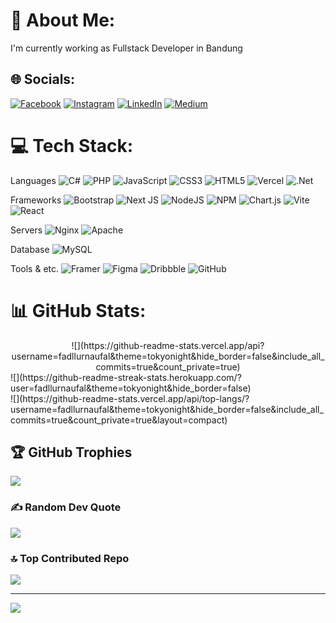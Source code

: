 # 💫 About Me:
I'm currently working as Fullstack Developer in Bandung


## 🌐 Socials:
[![Facebook](https://img.shields.io/badge/Facebook-%231877F2.svg?logo=Facebook&logoColor=white)](https://facebook.com/naufalfadllur) [![Instagram](https://img.shields.io/badge/Instagram-%23E4405F.svg?logo=Instagram&logoColor=white)](https://instagram.com/naufalfadllur___) [![LinkedIn](https://img.shields.io/badge/LinkedIn-%230077B5.svg?logo=linkedin&logoColor=white)](https://linkedin.com/in/naufalfadllur) [![Medium](https://img.shields.io/badge/Medium-12100E?logo=medium&logoColor=white)](https://medium.com/@naufalfadllur) 

# 💻 Tech Stack:
Languages 
![C#](https://img.shields.io/badge/c%23-%23239120.svg?style=for-the-badge&logo=csharp&logoColor=white) ![PHP](https://img.shields.io/badge/php-%23777BB4.svg?style=for-the-badge&logo=php&logoColor=white) ![JavaScript](https://img.shields.io/badge/javascript-%23323330.svg?style=for-the-badge&logo=javascript&logoColor=%23F7DF1E) ![CSS3](https://img.shields.io/badge/css3-%231572B6.svg?style=for-the-badge&logo=css3&logoColor=white) ![HTML5](https://img.shields.io/badge/html5-%23E34F26.svg?style=for-the-badge&logo=html5&logoColor=white) ![Vercel](https://img.shields.io/badge/vercel-%23000000.svg?style=for-the-badge&logo=vercel&logoColor=white) ![.Net](https://img.shields.io/badge/.NET-5C2D91?style=for-the-badge&logo=.net&logoColor=white) 

Frameworks
![Bootstrap](https://img.shields.io/badge/bootstrap-%238511FA.svg?style=for-the-badge&logo=bootstrap&logoColor=white) ![Next JS](https://img.shields.io/badge/Next-black?style=for-the-badge&logo=next.js&logoColor=white) ![NodeJS](https://img.shields.io/badge/node.js-6DA55F?style=for-the-badge&logo=node.js&logoColor=white) ![NPM](https://img.shields.io/badge/NPM-%23CB3837.svg?style=for-the-badge&logo=npm&logoColor=white) ![Chart.js](https://img.shields.io/badge/chart.js-F5788D.svg?style=for-the-badge&logo=chart.js&logoColor=white) ![Vite](https://img.shields.io/badge/vite-%23646CFF.svg?style=for-the-badge&logo=vite&logoColor=white) ![React](https://img.shields.io/badge/react-%2320232a.svg?style=for-the-badge&logo=react&logoColor=%2361DAFB) 

Servers
![Nginx](https://img.shields.io/badge/nginx-%23009639.svg?style=for-the-badge&logo=nginx&logoColor=white) ![Apache](https://img.shields.io/badge/apache-%23D42029.svg?style=for-the-badge&logo=apache&logoColor=white) 

Database
![MySQL](https://img.shields.io/badge/mysql-4479A1.svg?style=for-the-badge&logo=mysql&logoColor=white) 

Tools & etc.
![Framer](https://img.shields.io/badge/Framer-black?style=for-the-badge&logo=framer&logoColor=blue) ![Figma](https://img.shields.io/badge/figma-%23F24E1E.svg?style=for-the-badge&logo=figma&logoColor=white) ![Dribbble](https://img.shields.io/badge/Dribbble-EA4C89?style=for-the-badge&logo=dribbble&logoColor=white) ![GitHub](https://img.shields.io/badge/github-%23121011.svg?style=for-the-badge&logo=github&logoColor=white)

# 📊 GitHub Stats:
<center> ![](https://github-readme-stats.vercel.app/api?username=fadllurnaufal&theme=tokyonight&hide_border=false&include_all_commits=true&count_private=true) </center>
![](https://github-readme-streak-stats.herokuapp.com/?user=fadllurnaufal&theme=tokyonight&hide_border=false)<br/>
![](https://github-readme-stats.vercel.app/api/top-langs/?username=fadllurnaufal&theme=tokyonight&hide_border=false&include_all_commits=true&count_private=true&layout=compact)

## 🏆 GitHub Trophies
![](https://github-profile-trophy.vercel.app/?username=fadllurnaufal&theme=tokyonight&no-frame=false&no-bg=false&margin-w=4)

### ✍️ Random Dev Quote
![](https://quotes-github-readme.vercel.app/api?type=horizontal&theme=radical)

### 🔝 Top Contributed Repo
![](https://github-contributor-stats.vercel.app/api?username=fadllurnaufal&limit=5&theme=tokyonight&combine_all_yearly_contributions=true)

---
[![](https://visitcount.itsvg.in/api?id=fadllurnaufal&icon=0&color=0)](https://visitcount.itsvg.in)

<!-- Proudly created with GPRM ( https://gprm.itsvg.in ) -->
